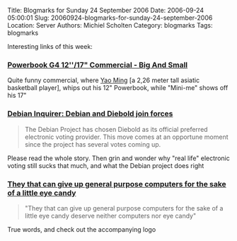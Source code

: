 Title: Blogmarks for Sunday 24 September 2006
Date: 2006-09-24 05:00:01
Slug: 20060924-blogmarks-for-sunday-24-september-2006
Location: Server
Authors: Michiel Scholten
Category: blogmarks
Tags: blogmarks

<p>Interesting links of this week:</p>
<h3><a href="http://www.youtube.com/watch?v=LyHoPS5d08s">Powerbook G4 12''/17" Commercial - Big And Small</a></h3>
<p>Quite funny commercial, where <a href="http://www.nba.com/playerfile/yao_ming/">Yao Ming</a> [a 2,26 meter tall asiatic basketball player], whips out his 12" Powerbook, while "Mini-me" shows off his 17"</p>
<h3><a href="http://liw.iki.fi/liw/log/2006-09.html#20060918b">Debian Inquirer: Debian and Diebold join forces</a></h3>
<blockquote><p class="quote">The Debian Project has chosen Diebold as its official preferred electronic voting provider. This move comes at an opportune moment since the project has several votes coming up.</p></blockquote>

<p>Please read the whole story. Then grin and wonder why "real life" electronic voting still sucks that much, and what the Debian project does right</p>
<h3><a href="http://www.boingboing.net/2003/12/16/they_that_can_give_u.html">They that can give up general purpose computers for the sake of a little eye candy</a></h3>
<blockquote><p class="quote">"They that can give up general purpose computers for the sake of a little eye candy deserve neither computers nor eye candy"</p></blockquote>

<p>True words, and check out the accompanying logo</p>
